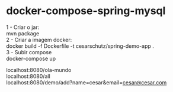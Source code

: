 # docker-compose-spring-mysql

1 - Criar o jar:<br>mvn package<br>
2 - Criar a imagem docker:<br>docker build -f Dockerfile -t cesarschutz/spring-demo-app . <br>
3 - Subir compose<br>docker-compose up<br>

localhost:8080/ola-mundo<br>
localhost:8080/all<br>
localhost:8080/demo/add?name=cesar&email=cesar@cesar.com<br>
